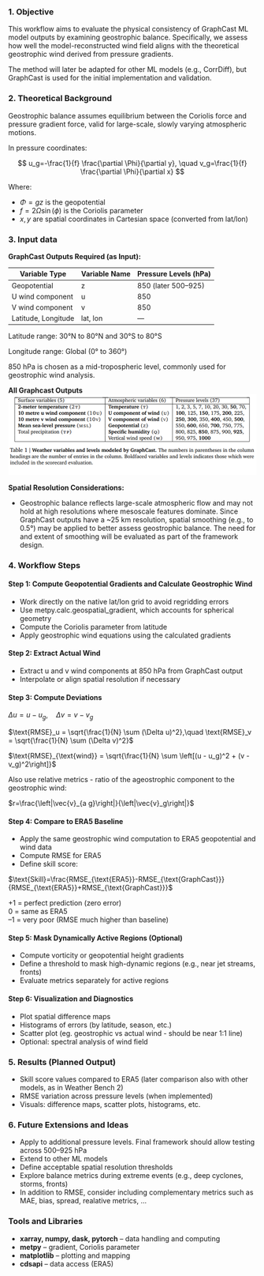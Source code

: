 ### **1\. Objective**

This workflow aims to evaluate the physical consistency of GraphCast ML model outputs by examining geostrophic balance. Specifically, we assess how well the model-reconstructed wind field aligns with the theoretical geostrophic wind derived from pressure gradients.

The method will later be adapted for other ML models (e.g., CorrDiff), but GraphCast is used for the initial implementation and validation.

###

### **2\. Theoretical Background**

Geostrophic balance assumes equilibrium between the Coriolis force and pressure gradient force, valid for large-scale, slowly varying atmospheric motions.

In pressure coordinates:

$$
u_g=-\frac{1}{f} \frac{\partial \Phi}{\partial y}, \quad v_g=\frac{1}{f} \frac{\partial \Phi}{\partial x}
$$

Where:
- $\Phi=g z$ is the geopotential
- $f=2 \Omega \sin (\phi)$ is the Coriolis parameter
- $x, y$ are spatial coordinates in Cartesian space (converted from lat/lon)

### **3\. Input data**

**GraphCast Outputs Required (as Input):**

| **Variable Type** | **Variable Name** | **Pressure Levels (hPa)** |
| --- | --- | --- |
| Geopotential | z   | 850 (later 500–925) |
| U wind component | u   | 850 |
| V wind component | v   | 850 |
| Latitude, Longitude | lat, lon | —   |

Latitude range: 30°N to 80°N and 30°S to 80°S

Longitude range: Global (0° to 360°)

850 hPa is chosen as a mid-tropospheric level, commonly used for geostrophic wind analysis.

**All Graphcast Outputs**
![alt text](../../assets/Graphcast_variables.png)

**Spatial Resolution Considerations:**

- Geostrophic balance reflects large-scale atmospheric flow and may not hold at high resolutions where mesoscale features dominate. Since GraphCast outputs have a ~25 km resolution, spatial smoothing (e.g., to 0.5°) may be applied to better assess geostrophic balance. The need for and extent of smoothing will be evaluated as part of the framework design.

###

### **4\. Workflow Steps**

#### **Step 1: Compute Geopotential Gradients and Calculate Geostrophic Wind**

- Work directly on the native lat/lon grid to avoid regridding errors
- Use metpy.calc.geospatial_gradient, which accounts for spherical geometry
- Compute the Coriolis parameter from latitude
- Apply geostrophic wind equations using the calculated gradients


#### **Step 2: Extract Actual Wind**

- Extract u and v wind components at 850 hPa from GraphCast output
- Interpolate or align spatial resolution if necessary

#### **Step 3: Compute Deviations**

$\Delta u = u - u_g,\quad \Delta v = v - v_g$

$\text{RMSE}_u = \sqrt{\frac{1}{N} \sum (\Delta u)^2},\quad \text{RMSE}_v = \sqrt{\frac{1}{N} \sum (\Delta v)^2}$ 

$\text{RMSE}_{\text{wind}} = \sqrt{\frac{1}{N} \sum \left[(u - u_g)^2 + (v - v_g)^2\right]}$


Also use relative metrics - ratio of the ageostrophic component to the geostrophic wind:

$r=\frac{\left|\vec{v}_{a g}\right|}{\left|\vec{v}_g\right|}$


#### **Step 4: Compare to ERA5 Baseline**

- Apply the same geostrophic wind computation to ERA5 geopotential and wind data
- Compute RMSE for ERA5
- Define skill score:

$\text{Skill}=\frac{RMSE_{\text{ERA5}}-RMSE_{\text{GraphCast}}}{RMSE_{\text{ERA5}}+RMSE_{\text{GraphCast}}}$

+1 = perfect prediction (zero error)   
0 = same as ERA5  
–1 = very poor (RMSE much higher than baseline)


#### **Step 5: Mask Dynamically Active Regions (Optional)**

- Compute vorticity or geopotential height gradients
- Define a threshold to mask high-dynamic regions (e.g., near jet streams, fronts)
- Evaluate metrics separately for active regions

#### **Step 6: Visualization and Diagnostics**

- Plot spatial difference maps
- Histograms of errors (by latitude, season, etc.)
- Scatter plot (eg. geostrophic vs actual wind - should be near 1:1 line)
- Optional: spectral analysis of wind field

###

### **5\. Results (Planned Output)**

- Skill score values compared to ERA5 (later comparison also with other models, as in Weather Bench 2)
- RMSE variation across pressure levels (when implemented)
- Visuals: difference maps, scatter plots, histograms, etc.

### **6\. Future Extensions and Ideas**

- Apply to additional pressure levels. Final framework should allow testing across 500–925 hPa
- Extend to other ML models
- Define acceptable spatial resolution thresholds
- Explore balance metrics during extreme events (e.g., deep cyclones, storms, fronts)
- In addition to RMSE, consider including complementary metrics such as MAE, bias, spread, realative metrics, ...

### Tools and Libraries

- **xarray, numpy, dask, pytorch** – data handling and computing
- **metpy** – gradient, Coriolis parameter
- **matplotlib** – plotting and mapping
- **cdsapi** – data access (ERA5)
